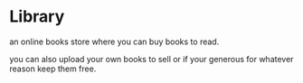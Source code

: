 # Library

an online books store where you can buy books to read.

you can also upload your own books to sell or if your generous for whatever reason keep them free.

